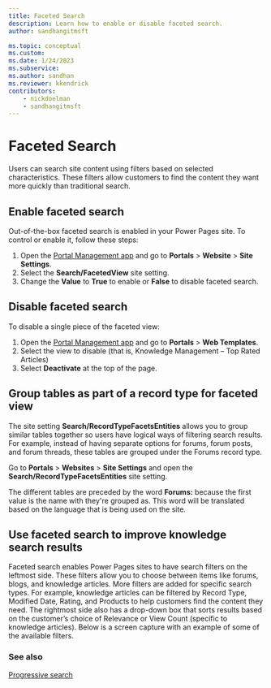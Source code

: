 ```yaml
---
title: Faceted Search
description: Learn how to enable or disable faceted search.
author: sandhangitmsft

ms.topic: conceptual
ms.custom: 
ms.date: 1/24/2023
ms.subservice: 
ms.author: sandhan
ms.reviewer: kkendrick
contributors:
    - nickdoelman
    - sandhangitmsft
---
```


# Faceted Search

Users can search site content using filters based on selected characteristics. These filters allow customers to find the content they want more quickly than traditional search.

## Enable faceted search

Out-of-the-box faceted search is enabled in your Power Pages site. To control or enable it, follow these steps:

1. Open the [Portal Management app](../portal-management-app.md) and go to **Portals** &gt; **Website** &gt; **Site Settings**.
1. Select the **Search/FacetedView** site setting. 
1. Change the **Value** to **True** to enable or **False** to disable faceted search.

## Disable faceted search

To disable a single piece of the faceted view:

1. Open the [Portal Management app](../portal-management-app.md) and go to **Portals** &gt; **Web Templates**.
1. Select the view to disable (that is, Knowledge Management – Top Rated Articles)
1. Select **Deactivate** at the top of the page.

## Group tables as part of a record type for faceted view

The site setting **Search/RecordTypeFacetsEntities** allows you to group similar tables together so users have logical ways of filtering search results. For example, instead of having separate options for forums, forum posts, and forum threads, these tables are grouped under the Forums record type.

Go to **Portals** &gt; **Websites** &gt; **Site Settings** and open the **Search/RecordTypeFacetsEntities** site setting. 

The different tables are preceded by the word **Forums:** because the first value is the name with they're grouped as. This word will be translated based on the language that is being used on the site.

## Use faceted search to improve knowledge search results

Faceted search enables Power Pages sites to have search filters on the leftmost side.  These filters allow you to choose between items like forums, blogs, and knowledge articles. More filters are added for specific search types. For example, knowledge articles can be filtered by Record Type, Modified Date, Rating, and Products to help customers find the content they need. The rightmost side also has a drop-down box that sorts results based on the customer’s choice of Relevance or View Count (specific to knowledge articles). Below is a screen capture with an example of some of the available filters.

### See also

[Progressive search](progressive.md)

